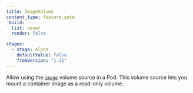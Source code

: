 ```yaml
---
title: ImageVolume
content_type: feature_gate
_build:
  list: never
  render: false

stages:
  - stage: alpha
    defaultValue: false
    fromVersion: "1.31"
---
```

Allow using the [`image`](/docs/concepts/storage/volumes/) volume source in a Pod.
This volume source lets you mount a container image as a read-only volume.
